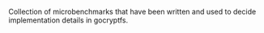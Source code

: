 Collection of microbenchmarks that have been written and used
to decide implementation details in gocryptfs.
